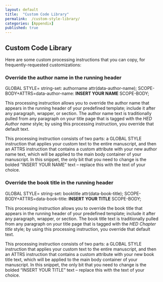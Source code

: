 ```yaml
---
layout: default
title:  "Custom Code Library"
permalink:  /custom-style-library/
categories: [Appendix]
published: true
---
```


<section data-type="appendix" class="hsecappendix" data-hederis-type="hsecappendix" id="custom-style-library" data-pi-attrs="id: custom-style-library" role="doc-appendix" title="Custom Code Library"><h1 data-hederis-type="hblkchaptitle" class="hblkchaptitle" id="pQYT2FDxp">Custom Code Library</h1>
    <p class="hblkp" data-hederis-type="hblkp" id="pKeh54WR3">Here are some custom processing instructions that you can copy, for frequently-requested customizations:</p>
    <section class="hwprsubsection" data-hederis-type="hwprsubsection" id="pKN8Hxr8W" data-type="subsection" title="Override the author name in the running header"><h1 data-hederis-type="hblktitle" class="hblktitle" id="pJByezS9A">Override the author name in the running header</h1>
    <div class="hwprliteral" data-hederis-type="hwprliteral" id="ppW0UzKup" data-type="programlisting" role="doc-example"><p class="hblkcode" data-hederis-type="hblkcode" id="pICqLcAoI">GLOBAL STYLE= string-set: authorname attr(data-author-name); SCOPE-BODY+ATTRS=data-author-name: <strong>INSERT YOUR NAME</strong> SCOPE-BODY;</p></div>
    <p class="hblkp" data-hederis-type="hblkp" id="p5ycHeftT">This processing instruction allows you to override the author name that appears in the running header of your predefined template; include it after any paragraph, wrapper, or section. The author name text is traditionally pulled from any paragraph on your title page that is tagged with the <em>HED Author name</em> style; by using this processing instruction, you override that default text.</p>
    <p class="hblkp" data-hederis-type="hblkp" id="pQe0JO70v">This processing instruction consists of two parts: a GLOBAL STYLE instruction that applies your custom text to the entire manuscript, and then an ATTRS instruction that contains a custom attribute with your new author name text, which will be applied to the main body container of your manuscript. In this snippet, the only bit that you need to change is the bolded &#8220;INSERT YOUR NAME&#8221; text &#8211; replace this with the text of your choice.</p>
    </section>
    <section class="hwprsubsection" data-hederis-type="hwprsubsection" id="pihefPgBY" data-type="subsection" title="Override the book title in the running header"><h1 data-hederis-type="hblktitle" class="hblktitle" id="pVdPIZ2fN">Override the book title in the running header</h1>
    <div class="hwprliteral" data-hederis-type="hwprliteral" id="p1hPPmVyf" data-type="programlisting" role="doc-example"><p class="hblkcode" data-hederis-type="hblkcode" id="p5Q9Dp8gk">GLOBAL STYLE= string-set: booktitle attr(data-book-title); SCOPE-BODY+ATTRS=data-book-title: <strong>INSERT YOUR </strong><strong>TITLE</strong> SCOPE-BODY;</p></div>
    <p class="hblkp" data-hederis-type="hblkp" id="pYUoUt2DJ">This processing instruction allows you to override the book title that appears in the running header of your predefined template; include it after any paragraph, wrapper, or section. The book title text is traditionally pulled from any paragraph on your title page that is tagged with the <em>HED </em><em>Chapter</em><em> </em><em>title</em> style; by using this processing instruction, you override that default text.</p>
    <p class="hblkp" data-hederis-type="hblkp" id="pRHZl7f3i">This processing instruction consists of two parts: a GLOBAL STYLE instruction that applies your custom text to the entire manuscript, and then an ATTRS instruction that contains a custom attribute with your new book title text, which will be applied to the main body container of your manuscript. In this snippet, the only bit that you need to change is the bolded &#8220;INSERT YOUR TITLE&#8221; text &#8211; replace this with the text of your choice.</p>
    </section>
    </section>
    